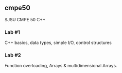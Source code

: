 ## cmpe50
SJSU CMPE 50 C++

### Lab #1
C++ basics, data types, simple I/O, control structures

### Lab #2
Function overloading, Arrays & multidimensional Arrays.
